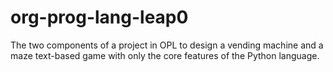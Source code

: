 # org-prog-lang-leap0
The two components of a project in OPL to design a vending machine and a maze text-based game with only the core features of the Python language.
